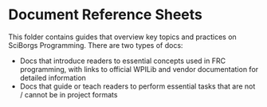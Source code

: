 # Document Reference Sheets

This folder contains guides that overview key topics and practices on SciBorgs Programming. There are two types of docs:

- Docs that introduce readers to essential concepts used in FRC programming, with links to official WPILib and vendor documentation for detailed information
- Docs that guide or teach readers to perform essential tasks that are not / cannot be in project formats
